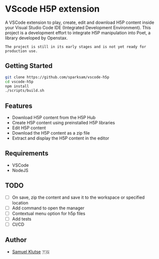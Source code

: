 # VScode H5P extension

A VSCode extension to play, create, edit and download H5P content inside your
Visual Studio Code IDE (Integrated Development Environment). This project is a
development effort to integrate H5P manipulation into Poet, a library developed
by Openstax.

`The project is still in its early stages and is not yet ready for production use.`

## Getting Started

```bash
git clone https://github.com/sparksam/vscode-h5p
cd vscode-h5p
npm install
./scripts/build.sh

```

## Features

- Download H5P content from the H5P Hub
- Create H5P content using preinstalled H5P libraries
- Edit H5P content
- Download the H5P content as a zip file
- Extract and display the H5P content in the editor

## Requirements

- VSCode
- NodeJS

## TODO
  - [ ] On save, zip the content and save it to the workspace or specified location
  - [ ] Add command to open the manager
  - [ ] Contextual menu option for h5p files
  - [ ] Add tests
  - [ ] CI/CD

## Author

- [Samuel Klutse](https://samuelklutse.com) 🇹🇬
